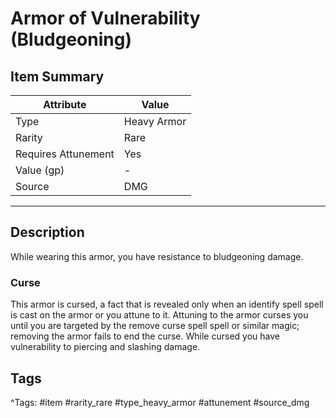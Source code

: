 # Armor of Vulnerability (Bludgeoning)

## Item Summary

| Attribute            | Value                        |
|----------------------|------------------------------|
| Type                 | Heavy Armor |
| Rarity               | Rare             |
| Requires Attunement  | Yes                |
| Value (gp)           | -    |
| Source               | DMG |

---

## Description

While wearing this armor, you have resistance to bludgeoning damage.

### Curse

This armor is cursed, a fact that is revealed only when an identify spell spell is cast on the armor or you attune to it. Attuning to the armor curses you until you are targeted by the remove curse spell spell or similar magic; removing the armor fails to end the curse. While cursed you have vulnerability to piercing and slashing damage.

## Tags

^Tags: #item #rarity_rare #type_heavy_armor #attunement #source_dmg